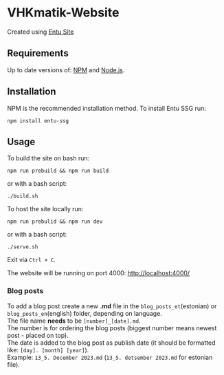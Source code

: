 # VHKmatik-Website

Created using [Entu Site](https://entu.site/)

## Requirements

Up to date versions of: [NPM](https://www.npmjs.com/) and [Node.js](https://nodejs.org/).

## Installation

NPM is the recommended installation method. To install Entu SSG run:

```shell
npm install entu-ssg
```

## Usage

To build the site on bash run:

```shell
npm run prebuild && npm run build
```

or with a bash script:

```shell
./build.sh

```

To host the site locally run:

```shell
npm run prebulid && npm run dev
```

or with a bash script:

```shell
./serve.sh

```

Exit via `Ctrl + C`.

The website will be running on port 4000: [http://localhost:4000/](http://localhost:4000)

### Blog posts

To add a blog post create a new **.md** file in the `blog_posts_et`(estonian) or `blog_posts_en`(english) folder, depending on language.\
The file name **needs** to be `[number]_[date].md`.\
The number is for ordering the blog posts (biggest number means newest post - placed on top).\
The date is added to the blog post as publish date (it should be formatted like: `[day]. [month] [year]`).\
Example: `13_5. December 2023.md` (`13_5. detsember 2023.md` for estonian file).
